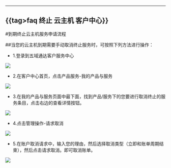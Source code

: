 
---
{{tag>faq 终止 云主机 客户中心}}
---

#到期终止云主机服务申请流程

##当您的云主机到期需要手动取消终止服务时，可按照下列方法进行操作：

* 1.登录到五域通达客户服务中心

![][1]

* 2.在客户中心首页，点击产品服务-我的产品与服务

![][2]

* 3.在我的产品与服务页面中最下面，找到产品/服务下的您要进行取消终止的服务条目，点击右边的查看详情按钮。

![][3]

* 4.点击管理操作-请求取消

![][4]

* 5.在账户取消请求中，输入您的理由，然后选择取消类型（立即和账单周期结束），然后点击请求取消。即可取消账单。

![][5]

[1]:http://voga.emagineconcept.com/caicai/plesk11/b1.jpg
[2]:http://voga.emagineconcept.com/caicai/plesk11/b2.jpg
[3]:http://voga.emagineconcept.com/caicai/plesk11/b3.jpg
[4]:http://voga.emagineconcept.com/caicai/plesk11/b44.jpg
[5]:http://voga.emagineconcept.com/caicai/plesk11/b5.jpg